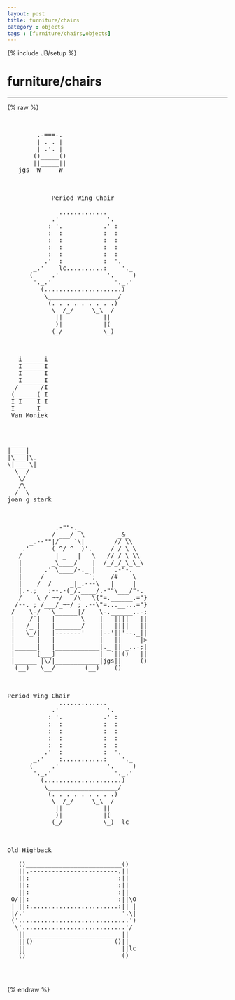 ```yaml
---
layout: post
title: furniture/chairs
category : objects
tags : [furniture/chairs,objects]
---
```

{% include JB/setup %}
# furniture/chairs
---
{% raw %}
<pre>


        .-===-.
        | . . |
        | .&#039;. |
       ()_____()
       ||_____||
   jgs  W     W



            Period Wing Chair
                    
              .............
            .&#039;             &#039;.
           : &#039;.           .&#039; :
           :  :           :  :
           :  :           :  :
           :  :           :  :
           :  :           :  :
          .&#039;  :           :  &#039;.
       _.&#039;    lc..........:    &#039;._
      (     .&#039;             &#039;.     )
       &#039;._.&#039;                 &#039;._.&#039;
         (.....................)
          \___________________/
           (. . . . . . . . .)
            \  /_/     \_\  /
             ||           ||
             )|           |(
            (_/           \_) 



   i______i
   I______I
   I      I
   I______I
  /      /I
 (______( I
 I I    I I
 I      I
 Van Moniek



 ____
|____|
|\___|\.
\|____\|
  \  /
   \/
   /\
  /  \
joan g stark



             .-&quot;&quot;-._
            / ___/  \         _&amp;_
      _.--&quot;&quot;|/    `\|        // \\
    .&#039;      ( ^/ ^  )&#039;.     / / \ \
   /         | _   |   \   // / \ \\
   |        _\____/    |  /_/_/_\_\_\
   |      .&#039; \____/-._ |     .-&quot;-.
   |     /            `;    /#    \
   |    /  /     _|_.---\   |     |
   |.-.;   :--.-(_/.____/.-&quot;&quot;\___/&quot;-.
   /    \ / ~~/   /\   \{&quot;=.______.=&quot;}
  /--. ; /___/_~~/ ; .--\&quot;=...__...=&quot;}
 /    \-/  `\______|/    \-.______..-;
 |    /`|   |       \    |   ||||   ||
 |   /_ |   |_______/    |   ||||   ||
 |   \_/|   |-------&#039;    |--&#039;||&#039;--._||
 |      |   |            |   ||     |&gt;
 |______|   |____________|._ || _..-;|
 |      [___]            |  `||()   ||
 |______ |\/|____________|jgs||     ()
  (__)   \__/        (__)    ()



Period Wing Chair
              .............
            .&#039;             &#039;.
           : &#039;.           .&#039; :
           :  :           :  :
           :  :           :  :
           :  :           :  :
           :  :           :  :
          .&#039;  :           :  &#039;.
       _.&#039;    :...........:    &#039;._
      (     .&#039;             &#039;.     )
       &#039;._.&#039;                 &#039;._.&#039;
         (.....................)
          \___________________/
           (. . . . . . . . .)
            \  /_/     \_\  /
             ||           ||
             )|           |(
            (_/           \_)  lc
                    


Old Highback
                
   ()__________________________()
   ||.------------------------.|| 
   ||:                        :||
   ||:                        :||
   ||:                        :||
 O/||:                        :||\O
 | ||:........................:|| |
 |/.&#039;                          &#039;.\|                             
 (&#039;..............................&#039;)
  \&#039;............................&#039;/
   ||__________________________||
   ||()                      ()||
   ||                          ||lc
   ()                          ()


 </pre>
{% endraw %}
